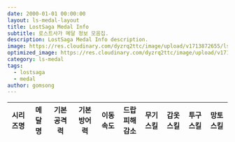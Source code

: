 ```yaml
---
date: 2000-01-01 00:00:00
layout: ls-medal-layout
title: LostSaga Medal Info
subtitle: 로스트사가 메달 정보 모음집.
description: LostSaga Medal Info description.
image: https://res.cloudinary.com/dyzrq2ttc/image/upload/v1713872655/lslab_hero.jpg
optimized_image: https://res.cloudinary.com/dyzrq2ttc/image/upload/v1713872667/lslab_hero_sized_380.png
category: ls-medal
tags:
  - lostsaga
  - medal
author: gomsong
---
```


<!-- include css -->
<link rel="stylesheet" href="/assets/css/medal/medal_table.css" />
<link rel="stylesheet" href="/assets/css/medal/medal_tooltip.css" />
<link rel="stylesheet" href="/assets/css/reset.css" />

<!-- include javascript -->
<script src="/assets/js/medal/medal_tooltip.js"></script>
<!-- reference : https://cjwoov.tistory.com/80 -->
<script src="/assets/json/medal/medal_data.json" type="text/javascript"></script>


<!-- content -->
<table id="medal_list">
    <thead>
        <tr class="sticky">
            <th class="medal_series">시리즈명</th>
            <th class="medal_name">메달명</th>
            <th class="medal_data">기본공격력</th>
            <th class="medal_data">기본방어력</th>
            <th class="medal_data">이동속도</th>
            <th class="medal_data">드랍피해<br>감소</th>
            <th class="medal_data">무기스킬</th>
            <th class="medal_data">갑옷스킬</th>
            <th class="medal_data">투구스킬</th>
            <th class="medal_data">망토스킬</th>
        </tr>
    </thead>
</table>

<!-- script -->
<!-- reference : https://cjwoov.tistory.com/80 -->
<script>
let medalJson = JSON.parse(JSON.stringify(Params));
let medal_list = document.getElementById("medal_list");
var tbody, tr, td, tooltip_container,td_series;

tbody = document.createElement("tbody");
medal_list.append(tbody);

for (series of medalJson["series"]) {

    // cell of medal name
    for (medal of series["data"]) {
        
        // table row, and tooltip container
        tr = document.createElement("tr");
        // tr.className = "tooltip_container";
        tbody.append(tr);

        td_series = document.createElement("td");
        td_series.className = "medal_series"; 
        td_series.innerHTML = series["name_kr"];  // get name field 
        tr.append(td_series);

        td = document.createElement("td");
        td.className = "medal_name";
        td.innerHTML = medal["name_kr"];  // get name field
        tr.append(td);

        tooltip_container = document.createElement("span");
        tooltip_container.className = "tooltip_container";
        tr.append(tooltip_container);
        for (stat of medal["data"]) {
            td = document.createElement("td");
            td.className = "medal_data " + getTdClassName(stat);
            td.innerHTML = getTdData(stat);  // get each stat field
            tooltip_container.append(td);
        }

        // tooltip div
        appendTooltip(tooltip_container, medal["name"], medal["name_kr"], medal["data"]);
    }
}

/**
 * Get Medal Stat innerHTML String 
 * @param {String} stat medal stat
 */
function getTdData(data) {
    if (data == "" || data == "0") {
        // no data
        return '<font></font>';
    } else if (data[0] != '-') {
        return '<font>' + data + '</font>';
    }
    return "Error!";
}


/**
 * Get ClassName whether stat is 0 or not
 * @param {String} stat medal stat
 */
function getTdClassName(data) {
    if (data == "" || data == "0") {
        // no data
        return 'medal_data-no_exists';
    } else if (data[0] != '-') {
        return 'medal_data-exists';
    }
    return "Error!";
}

</script>
